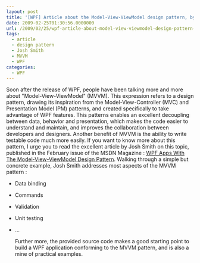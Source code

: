 ```yaml
---
layout: post
title: '[WPF] Article about the Model-View-ViewModel design pattern, by Josh Smith'
date: 2009-02-25T01:30:56.0000000
url: /2009/02/25/wpf-article-about-model-view-viewmodel-design-pattern-by-josh-smith/
tags:
  - article
  - design pattern
  - Josh Smith
  - MVVM
  - WPF
categories:
  - WPF
---
```


Soon after the release of WPF, people have been talking more and more about "Model-View-ViewModel" (MVVM). This expression refers to a design pattern, drawing its inspiration from the Model-View-Controller (MVC) and Presentation Model (PM) patterns, and created specifically to take advantage of WPF features. This patterns enables an excellent decoupling between data, behavior and presentation, which makes the code easier to understand and maintain, and improves the collaboration between developers and designers. Another benefit of MVVM is the ability to write testable code much more easily.  If you want to know more about this pattern, I urge you to read the excellent article by Josh Smith on this topic, published in the February issue of the MSDN Magazine : [WPF Apps With The Model-View-ViewModel Design Pattern](http://msdn.microsoft.com/en-us/magazine/dd419663.aspx).  Walking through a simple but concrete example, Josh Smith addresses most aspects of the MVVM pattern : 
- Data binding
- Commands
- Validation
- Unit testing
- ...

  Further more, the provided source code makes a good starting point to build a WPF application conforming to the MVVM pattern, and is also a mine of practical examples.

